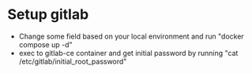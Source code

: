 # Setup gitlab

+ Change some field based on your local environment and run "docker compose up -d"
+ exec to gitlab-ce container and get initial password by running "cat /etc/gitlab/initial_root_password"
